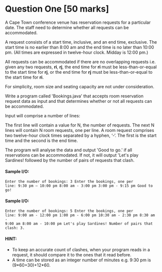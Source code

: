 # Question One [50 marks]

A Cape Town conference venue has reservation requests for a particular date. The staff need to determine whether all requests can be accommodated.

A request consists of a start time, inclusive, and an end time, exclusive. The start time is no earlier than 8:00 am and the end time is no later than 10:00 pm. (All times are expressed in twelve-hour clock. Midday is 12:00 pm.)

All requests can be accommodated if there are no overlapping requests i.e. given any two requests, **ri**, **rj**, the end time for **ri** must be less-than-or-equal to the start time for **rj**, or the end time for **rj** must be less-than-or-equal to the start time for **ri**.

For simplicity, room size and seating capacity are not under consideration.

Write a program called 'Bookings.java' that accepts room reservation request data as input and that determines whether or not all requests can be accommodated.

Input will comprise a number of lines:

The first line will contain a value for N, the number of requests.
The next N lines will contain N room requests, one per line.
A room request comprises two twelve-hour clock times separated by a hyphen, ‘-‘. The first is the start time and the second is the end time.

The program will analyse the data and output 'Good to go.' if all reservations can be accommodated. If not, it will output 'Let's play Sardines! followed by the number of pairs of requests that clash.

#### Sample I/O:

<code>Enter the number of bookings:
3
Enter the bookings, one per line:
9:30 pm – 10:00 pm
8:00 am - 3:00 pm
3:00 pm - 9:15 pm
Good to go!</code>

#### Sample I/O:

<code>Enter the number of bookings:
5
Enter the bookings, one per line:
9:00 am - 12:00 pm
1:00 pm - 6:00 pm
10:30 am - 2:30 pm
8:30 am - 9:00 am
8:00 am - 10:00 pm
Let's play Sardines! Number of pairs that clash: 3.</code>

#### HINT:

- To keep an accurate count of clashes, when your program reads in a request, it should compare it to the ones that it read before.
- A time can be stored as an integer number of minutes e.g. 9:30 pm is (9\*60+30)+12\*60.

